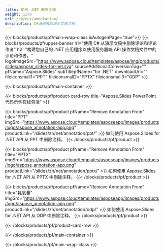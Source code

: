 ```yaml
---
title: 使用 .NET 删除注释
weight: 1370
url: /zh/net/annotation/
description: C#源码去除演示文稿注释
---
```


{{< blocks/products/pf/main-wrap-class isAutogenPage="true">}}
{{< blocks/products/pf/upper-banner h1="使用 C# 从演示文稿中删除评论和评论作者" h2="构建您自己的 .NET 应用程序以使用服务器端 API 操作文档文件中的评论和作者。" logoImageSrc="https://www.aspose.cloud/templates/aspose/img/products/slides/aspose_slides-for-net.svg" sourceAdditionalConversionTag="" pfName="Aspose.Slides" subTitlepfName="for .NET" downloadUrl="" fileiconsmall1="PPT" fileiconsmall2="PPTX" fileiconsmall3="ODP" >}}

{{< blocks/products/pf/main-container >}}

{{< blocks/products/pf/product-card-row title="Aspose.Slides PowerPoint 代码示例在线包括" >}}

{{< blocks/products/pf/product pfName="Remove Annotation From" title="PPT" imgSrc="https://www.aspose.cloud/templates/asposeapp/images/products/logo/aspose_annotation-app.png" productLink="/slides/zh/net/annotation/ppt/" >}}
如何使用 Aspose.Slides for .NET API 从 PPT 中删除注释。
{{< /blocks/products/pf/product >}}

{{< blocks/products/pf/product pfName="Remove Annotation From" title="PPTX" imgSrc="https://www.aspose.cloud/templates/asposeapp/images/products/logo/aspose_annotation-app.png" productLink="/slides/zh/net/annotation/pptx/" >}}
如何使用 Aspose.Slides for .NET API 从 PPTX 中删除注释。
{{< /blocks/products/pf/product >}}

{{< blocks/products/pf/product pfName="Remove Annotation From" title="耗氧量" imgSrc="https://www.aspose.cloud/templates/asposeapp/images/products/logo/aspose_annotation-app.png" productLink="/slides/zh/net/annotation/odp/" >}}
如何使用 Aspose.Slides for .NET API 从 ODP 中删除注释。
{{< /blocks/products/pf/product >}}

{{< /blocks/products/pf/product-card-row >}}

{{< /blocks/products/pf/main-container >}}
    
{{< /blocks/products/pf/main-wrap-class >}}